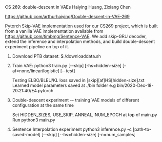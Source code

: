 
CS 269: double-descent in VAEs
Haiying Huang, Zixiang Chen

https://github.com/arthurhaiying/Double-descent-in-VAE-269

Pytorch Skip-VAE implementation used for our CS269 project, which is built from a vanilla VAE implementation available 
from https://github.com/timbmg/Sentence-VAE. We add skip-GRU decoder, extend the inference and interpolation methods,
and build double-descent experiment pipeline on top of it.

1. Download PTB dataset: $./downloaddata.sh

2. Train VAE: python3 train.py [--skip] [-hs=hidden-size] [-af=none/linear/logistic] [--test]

   Testing ELBO/BLEU/KL loss saved in [skip][af]HS[hidden-size].txt 
   Learned model parameters saved at ./bin folder e.g bin/2020-Dec-18-20:21:40/E4.pytorch

3. Double-descent experiment -- training VAE models of different configuration at the same time
	
   Set HIDDEN_SIZES, USE_SKIP, ANNEAL, NUM_EPOCH at top of main.py
   Run python3 main.py

4. Sentence Interpolation experiment
   python3 inference.py -c [path-to-saved-model] [--skip] [--hs=hidden-size] [-n=num_samples] 
	
   
   



